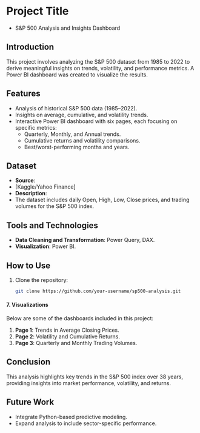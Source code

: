 # Project Title
- S&P 500 Analysis and Insights Dashboard
## Introduction
This project involves analyzing the S&P 500 dataset from 1985 to 2022 to derive meaningful insights on trends, volatility, and performance metrics. A Power BI dashboard was created to visualize the results.
## Features
- Analysis of historical S&P 500 data (1985–2022).
- Insights on average, cumulative, and volatility trends.
- Interactive Power BI dashboard with six pages, each focusing on specific metrics:
  - Quarterly, Monthly, and Annual trends.
  - Cumulative returns and volatility comparisons.
  - Best/worst-performing months and years.
## Dataset
- **Source**:
-  [Kaggle/Yahoo Finance]
- **Description**:
-  The dataset includes daily Open, High, Low, Close prices, and trading volumes for the S&P 500 index.
## Tools and Technologies
- **Data Cleaning and Transformation**: Power Query, DAX.
- **Visualization**: Power BI.
## How to Use
1. Clone the repository:
   ```bash
   git clone https://github.com/your-username/sp500-analysis.git

#### 7. **Visualizations**
Below are some of the dashboards included in this project:
1. **Page 1**: Trends in Average Closing Prices.
2. **Page 2**: Volatility and Cumulative Returns.
3. **Page 3**: Quarterly and Monthly Trading Volumes.
## Conclusion
This analysis highlights key trends in the S&P 500 index over 38 years, providing insights into market performance, volatility, and returns. 
## Future Work
- Integrate Python-based predictive modeling.
- Expand analysis to include sector-specific performance.
